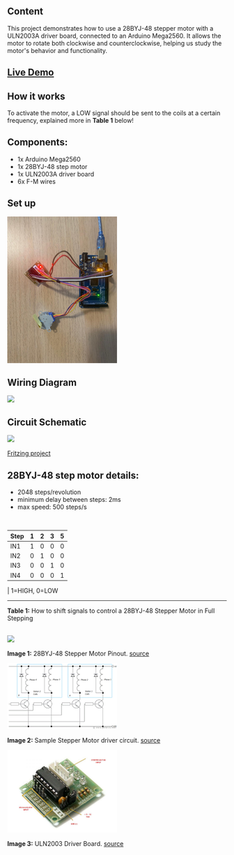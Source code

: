 ## Content
This project demonstrates how to use a 28BYJ-48 stepper motor with a ULN2003A driver board, connected to an Arduino Mega2560. It allows the motor to rotate both clockwise and counterclockwise, helping us study the motor's behavior and functionality.

## [Live Demo](./assets/28BYJ-48-step-motor.mp4)


## How it works
To activate the motor, a LOW signal should be sent to the coils at a certain frequency, explained more in **Table 1** below! 

## Components:
- 1x Arduino Mega2560
- 1x 28BYJ-48 step motor
- 1x ULN2003A driver board
- 6x F-M wires


## Set up
<img src="./assets/28BYJ-48-step-motor-setup.jpg" width="50%" hight="50%"> 

## Wiring Diagram
<image src="./assets/28BYJ-48-step-motor_bb.png" width="50%" hight="50%">

## Circuit Schematic
<image src="./assets/28BYJ-48-step-motor_schem.png" width="50%" hight="50%">

[Fritzing project](./assets/28BYJ-48-step-motor.fzz)

**28BYJ-48 step motor details:**
---
- 2048 steps/revolution
- minimum delay between steps: 2ms
- max speed: 500 steps/s

<br>

|Step|1|2|3|5|
|----|-|-|-|-|
|IN1 |1|0|0|0|
|IN2 |0|1|0|0|
|IN3 |0|0|1|0|
|IN4 |0|0|0|1|

| 1=HIGH, 0=LOW

---

**Table 1:** How to shift signals to control a 28BYJ-48 Stepper Motor in Full Stepping

</br>

<img src="./assets/28BYJ-48-PİNOUT-1.png" width="50%" hight="50%"> 

**Image 1:** 28BYJ-48 Stepper Motor Pinout. [source](https://pinouts.net/28byj-48-stepper-motor-pinout-and-specifications/)
</br>

<img src="./assets/stepper-motor-driver-circuit.gif" width="50%" hight="50%"> 

**Image 2:** Sample Stepper Motor driver circuit. [source](https://pinouts.net/28byj-48-stepper-motor-pinout-and-specifications/)
</br>

<img src="./assets/ULN2003-Driver-Board-1-1-768x576.jpg" width="50%" hight="50%"> 

**Image 3:** ULN2003 Driver Board. [source](https://pinouts.net/28byj-48-stepper-motor-pinout-and-specifications/)
</br>




